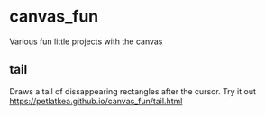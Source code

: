 # canvas_fun
Various fun little projects with the canvas

## tail
Draws a tail of dissappearing rectangles after the cursor.
Try it out https://petlatkea.github.io/canvas_fun/tail.html
